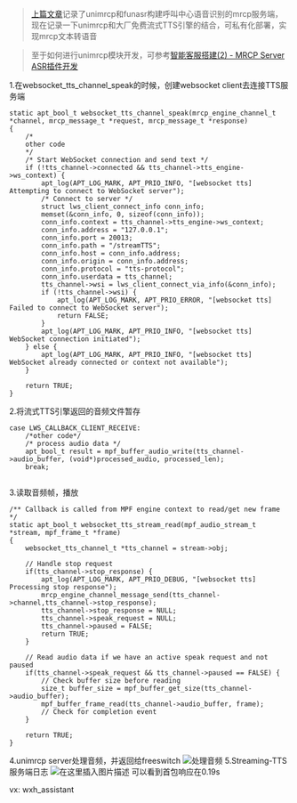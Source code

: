 
> [上篇文章](https://blog.csdn.net/qq_22218713/article/details/143383700)记录了unimrcp和funasr构建呼叫中心语音识别的mrcp服务端，现在记录一下unimrcp和大厂免费流式TTS引擎的结合，可私有化部署，实现mrcp文本转语音

>至于如何进行unimrcp模块开发，可参考[智能客服搭建(2) - MRCP Server ASR插件开发
](https://blog.csdn.net/initiallht/article/details/119280960)

1.在websocket_tts_channel_speak的时候，创建websocket client去连接TTS服务端
```
static apt_bool_t websocket_tts_channel_speak(mrcp_engine_channel_t *channel, mrcp_message_t *request, mrcp_message_t *response)
{   
    /*
    other code
    */
    /* Start WebSocket connection and send text */
    if (!tts_channel->connected && tts_channel->tts_engine->ws_context) {
        apt_log(APT_LOG_MARK, APT_PRIO_INFO, "[websocket tts] Attempting to connect to WebSocket server");
        /* Connect to server */
        struct lws_client_connect_info conn_info;
        memset(&conn_info, 0, sizeof(conn_info));
        conn_info.context = tts_channel->tts_engine->ws_context;
        conn_info.address = "127.0.0.1";
        conn_info.port = 20013;
        conn_info.path = "/streamTTS";
        conn_info.host = conn_info.address;
        conn_info.origin = conn_info.address;
        conn_info.protocol = "tts-protocol";
        conn_info.userdata = tts_channel;
        tts_channel->wsi = lws_client_connect_via_info(&conn_info);
        if (!tts_channel->wsi) {
            apt_log(APT_LOG_MARK, APT_PRIO_ERROR, "[websocket tts] Failed to connect to WebSocket server");
            return FALSE;
        }
        apt_log(APT_LOG_MARK, APT_PRIO_INFO, "[websocket tts] WebSocket connection initiated");
    } else {
        apt_log(APT_LOG_MARK, APT_PRIO_INFO, "[websocket tts] WebSocket already connected or context not available");
    }

    return TRUE;
}
```
2.将流式TTS引擎返回的音频文件暂存
```
case LWS_CALLBACK_CLIENT_RECEIVE:
	/*other code*/
    /* process audio data */
	apt_bool_t result = mpf_buffer_audio_write(tts_channel->audio_buffer, (void*)processed_audio, processed_len);
	break;
	
```
3.读取音频帧，播放
```
/** Callback is called from MPF engine context to read/get new frame */
static apt_bool_t websocket_tts_stream_read(mpf_audio_stream_t *stream, mpf_frame_t *frame)
{
    websocket_tts_channel_t *tts_channel = stream->obj;

    // Handle stop request
    if(tts_channel->stop_response) {
        apt_log(APT_LOG_MARK, APT_PRIO_DEBUG, "[websocket tts] Processing stop response");
        mrcp_engine_channel_message_send(tts_channel->channel,tts_channel->stop_response);
        tts_channel->stop_response = NULL;
        tts_channel->speak_request = NULL;
        tts_channel->paused = FALSE;
        return TRUE;
    }

    // Read audio data if we have an active speak request and not paused
    if(tts_channel->speak_request && tts_channel->paused == FALSE) {
        // Check buffer size before reading
        size_t buffer_size = mpf_buffer_get_size(tts_channel->audio_buffer);
        mpf_buffer_frame_read(tts_channel->audio_buffer, frame);
        // Check for completion event
    } 

    return TRUE;
}
```
4.unimrcp server处理音频，并返回给freeswitch
![处理音频](https://i-blog.csdnimg.cn/direct/ee26b61b6d8248b1a858e966200ca821.png)
5.Streaming-TTS 服务端日志
![在这里插入图片描述](https://i-blog.csdnimg.cn/direct/be290dd0380d41c4b6be919b4603426a.png)
可以看到首包响应在0.19s

vx: wxh_assistant




